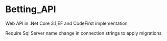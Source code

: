 # Betting_API
Web API in .Net Core 3.1,EF and CodeFirst implementation

Require Sql Server name change in connection strings to apply migrations

